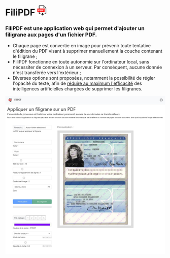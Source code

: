 # FiliPDF <img src="../res/img/favicon.png" alt="filipdf logo" width="28"  height="32"/>

### FiliPDF est une application web qui permet d'ajouter un filigrane aux pages d'un fichier PDF.

- Chaque page est convertie en image pour prévenir toute tentative d'édition du PDF visant à supprimer manuellement la couche contenant le filigrane ;
- FiliPDF fonctionne en toute autonomie sur l'ordinateur local, sans nécessiter de connexion à un serveur. Par conséquent, aucune donnée n'est transférée vers l'extérieur ;
- Diverses options sont proposées, notamment la possibilité de régler l'opacité du texte, afin de [réduire au maximum l'efficacité](options/opacity.md) des intelligences artificielles chargées de supprimer les filigranes.

![](screenshot.jpg)
